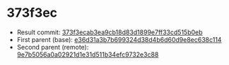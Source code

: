 # 373f3ec
- Result commit: [373f3ecab3ea9cb18d83d1899e7ff33cd515b0eb](https://github.com/MarlinFirmware/Marlin/commit/373f3ecab3ea9cb18d83d1899e7ff33cd515b0eb)
- First parent (base): [e36d31a3b7b699324d38d4b6d60d9e8ec638c114](https://github.com/MarlinFirmware/Marlin/commit/e36d31a3b7b699324d38d4b6d60d9e8ec638c114)
- Second parent (remote): [9e7b5056a0a02921d1e31d511b34efc9732e3c88](https://github.com/MarlinFirmware/Marlin/commit/9e7b5056a0a02921d1e31d511b34efc9732e3c88)
